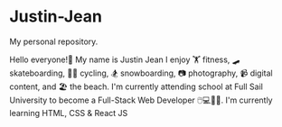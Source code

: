 # Justin-Jean
My personal repository.

Hello everyone!👋 My name is Justin Jean 
I enjoy 🏋 fitness, 🛹 skateboarding, 🚴‍♂️ cycling, 🏂 snowboarding, 📷 photography, 📹 digital content, and 🏖 the beach.
I'm currently attending school at Full Sail University to become a Full-Stack Web Developer 🖱💻👨‍💻. 
I'm currently learning HTML, CSS & React JS


